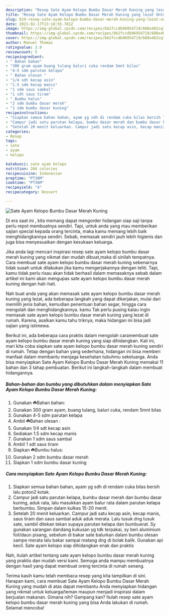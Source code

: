```yaml
---
description: "Resep Sate Ayam Kelopo Bumbu Dasar Merah Kuning yang lezat Untuk Jualan"
title: "Resep Sate Ayam Kelopo Bumbu Dasar Merah Kuning yang lezat Untuk Jualan"
slug: 624-resep-sate-ayam-kelopo-bumbu-dasar-merah-kuning-yang-lezat-untuk-jualan
date: 2021-02-17T13:10:55.781Z
image: https://img-global.cpcdn.com/recipes/bb2fccdb96954719/680x482cq70/sate-ayam-kelopo-bumbu-dasar-merah-kuning-foto-resep-utama.jpg
thumbnail: https://img-global.cpcdn.com/recipes/bb2fccdb96954719/680x482cq70/sate-ayam-kelopo-bumbu-dasar-merah-kuning-foto-resep-utama.jpg
cover: https://img-global.cpcdn.com/recipes/bb2fccdb96954719/680x482cq70/sate-ayam-kelopo-bumbu-dasar-merah-kuning-foto-resep-utama.jpg
author: Manuel Thomas
ratingvalue: 3.9
reviewcount: 5
recipeingredient:
- " Bahan bahan"
- "300 gram ayam buang tulang baluri cuka rendam 5mnt bilas"
- "4-5 sdm parutan kelapa"
- " Bahan olesan "
- "1/4 sdt kecap asin"
- "1.5 sdm kecap manis"
- "1 sdm saus sambal"
- "1 sdt saus tiram"
- " Bumbu halus"
- "2 sdm bumbu dasar merah"
- "1 sdm bumbu dasar kuning"
recipeinstructions:
- "Siapkan semua bahan bahan, ayam yg sdh di rendam cuka bilas bersih lalu poton2 kotak."
- "Campur jadi satu parutan kelapa, bumbu dasar merah dan bumbu dasar kuning, aduk rata, lalu masukkan ayam balur rata dalam parutan kelapa berbumbu. Simpan dalam kulkas 15-20 menit."
- "Setelah 20 menit keluarkan. Campur jadi satu kecap asin, kecap manis, saus tiram dan saus sambal aduk aduk merata. Lalu tusuk dng tusuk sate, sambil ditekan tekan supaya parutan kelapa dan bumbuerat. Sy gunakan sarangan dandang kukusan yg tdk terpakai, sy beri aluminium foil/daun pisang, sebelum di bakar sate balurkan dalam bumbu olesan sampe merata lalu bakar sampai matang dng di bolak balik. Gunakan api kecil. Sate ayam kelopo siap dihidangkan enak dan praktis"
categories:
- Resep
tags:
- sate
- ayam
- kelopo

katakunci: sate ayam kelopo 
nutrition: 284 calories
recipecuisine: Indonesian
preptime: "PT38M"
cooktime: "PT36M"
recipeyield: "4"
recipecategory: Dessert

---
```



![Sate Ayam Kelopo Bumbu Dasar Merah Kuning](https://img-global.cpcdn.com/recipes/bb2fccdb96954719/680x482cq70/sate-ayam-kelopo-bumbu-dasar-merah-kuning-foto-resep-utama.jpg)

Di era  saat ini , kita memang dapat mengorder hidangan siap saji tanpa perlu repot membuatnya sendiri. Tapi, untuk anda yang mau memberikan sajian special kepada orang tercinta, maka kamu memang lebih baik menghidangkannya sendiri. Sebab, memasak sendiri jauh lebih higienis dan juga bisa menyesuaikan dengan kesukaan keluarga.

Jika anda lagi mencari inspirasi resep sate ayam kelopo bumbu dasar merah kuning yang nikmat dan mudah dibuat,maka di sinilah tempatnya. Cara membuat sate ayam kelopo bumbu dasar merah kuning  sebenarnya tidak susah untuk dilakukan jika kamu mengerjakannya dengan teliti. Tapi, kamu tidak perlu risau akan tidak berhasil dalam memasaknya 
sebab dalam artikel ini kami akan mengupas sate ayam kelopo bumbu dasar merah kuning dengan hati-hati.  



Nah buat anda yang akan memasak sate ayam kelopo bumbu dasar merah kuning yang lezat, ada beberapa langkah yang dapat dikerjakan, mulai dari memilih jenis bahan, kemudian penentuan bahan segar, hingga cara mengolah dan menghidangkannya. kamu Tak perlu pusing kalau ingin memasak sate ayam kelopo bumbu dasar merah kuning yang lezat di rumah. Karena, asalkan kamu  tahu triknya, maka hidangan ini bisa jadi sajian yang istimewa.

Berikut ini, ada beberapa cara praktis  dalam mengolah caramembuat sate ayam kelopo bumbu dasar merah kuning yang siap dihidangkan. Kali ini, mari kita coba siapkan sate ayam kelopo bumbu dasar merah kuning sendiri di rumah. Tetap dengan bahan yang sederhana, hidangan ini bisa memberi manfaat dalam membantu menjaga kesehatan tubuhmu sekeluarga. Anda bisa menyiapkan Sate Ayam Kelopo Bumbu Dasar Merah Kuning memakai 11 bahan dan 3 tahap pembuatan. Berikut ini langkah-langkah dalam membuat hidangannya.

<!--inarticleads1-->

##### Bahan-bahan dan bumbu yang dibutuhkan dalam menyiapkan Sate Ayam Kelopo Bumbu Dasar Merah Kuning:

1. Gunakan  ☘️Bahan bahan:
1. Gunakan 300 gram ayam, buang tulang, baluri cuka, rendam 5mnt bilas
1. Gunakan 4-5 sdm parutan kelapa
1. Ambil  ☘️Bahan olesan :
1. Gunakan 1/4 sdt kecap asin
1. Sediakan 1.5 sdm kecap manis
1. Gunakan 1 sdm saus sambal
1. Ambil 1 sdt saus tiram
1. Siapkan  ☘️Bumbu halus:
1. Gunakan 2 sdm bumbu dasar merah
1. Siapkan 1 sdm bumbu dasar kuning




<!--inarticleads2-->

##### Cara menyiapkan Sate Ayam Kelopo Bumbu Dasar Merah Kuning:

1. Siapkan semua bahan bahan, ayam yg sdh di rendam cuka bilas bersih lalu poton2 kotak.
1. Campur jadi satu parutan kelapa, bumbu dasar merah dan bumbu dasar kuning, aduk rata, lalu masukkan ayam balur rata dalam parutan kelapa berbumbu. Simpan dalam kulkas 15-20 menit.
1. Setelah 20 menit keluarkan. Campur jadi satu kecap asin, kecap manis, saus tiram dan saus sambal aduk aduk merata. Lalu tusuk dng tusuk sate, sambil ditekan tekan supaya parutan kelapa dan bumbuerat. Sy gunakan sarangan dandang kukusan yg tdk terpakai, sy beri aluminium foil/daun pisang, sebelum di bakar sate balurkan dalam bumbu olesan sampe merata lalu bakar sampai matang dng di bolak balik. Gunakan api kecil. Sate ayam kelopo siap dihidangkan enak dan praktis




Nah, itulah artikel tentang  sate ayam kelopo bumbu dasar merah kuning  yang praktis dan mudah versi kami. Semoga anda mampu membuatnya dengan hasil yang dapat membuat oreng tercinta di rumah senang. 

Terima kasih kamu telah membaca resep yang kita tampilkan di sini. Harapan kami, cara membuat  Sate Ayam Kelopo Bumbu Dasar Merah Kuning yang mudah di atas dapat membantu Anda menyiapkan hidangan yang nikmat untuk keluarga/teman maupun menjadi inspirasi dalam berjualan makanan. Gimana nih? Gampang kan? Itulah resep sate ayam kelopo bumbu dasar merah kuning yang bisa Anda lakukan di rumah. Selamat mencoba!

